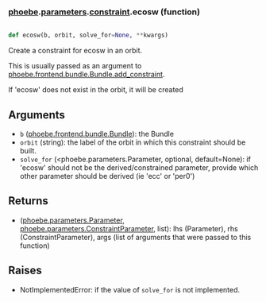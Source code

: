 ### [phoebe](phoebe.md).[parameters](phoebe.parameters.md).[constraint](phoebe.parameters.constraint.md).ecosw (function)


```py

def ecosw(b, orbit, solve_for=None, **kwargs)

```



Create a constraint for ecosw in an orbit.

This is usually passed as an argument to
 [phoebe.frontend.bundle.Bundle.add_constraint](phoebe.frontend.bundle.Bundle.add_constraint.md).

If 'ecosw' does not exist in the orbit, it will be created

Arguments
-----------
* `b` ([phoebe.frontend.bundle.Bundle](phoebe.frontend.bundle.Bundle.md)): the Bundle
* `orbit` (string): the label of the orbit in which this constraint should
    be built.
* `solve_for` (&lt;phoebe.parameters.Parameter, optional, default=None): if
    'ecosw' should not be the derived/constrained parameter, provide which
    other parameter should be derived (ie 'ecc' or 'per0')

Returns
----------
* ([phoebe.parameters.Parameter](phoebe.parameters.Parameter.md), [phoebe.parameters.ConstraintParameter](phoebe.parameters.ConstraintParameter.md), list):
    lhs (Parameter), rhs (ConstraintParameter), args (list of arguments
    that were passed to this function)

Raises
--------
* NotImplementedError: if the value of `solve_for` is not implemented.

